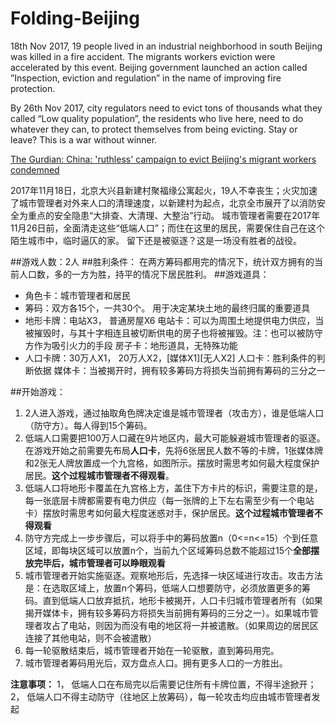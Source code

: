 # Folding-Beijing

18th Nov 2017, 19 people lived in an industrial neighborhood in south Beijing was killed in a fire accident. The migrants workers eviction were accelerated by this event. Beijing government launched an action called ”Inspection, eviction and regulation” in the name of improving fire protection. 

By 26th Nov 2017, city regulators need to evict tons of thousands what they called “Low quality population”, the residents who live here, need to do whatever they can, to protect themselves from being evicting. 
Stay or leave? This is a war without winner. 

[The Gurdian: China: 'ruthless' campaign to evict Beijing's migrant workers condemned](https://www.theguardian.com/world/2017/nov/27/china-ruthless-campaign-evict-beijings-migrant-workers-condemned)

2017年11月18日，北京大兴县新建村聚福缘公寓起火，19人不幸丧生；火灾加速了城市管理者对外来人口的清理速度，以新建村为起点，北京全市展开了以消防安全为重点的安全隐患“大排查、大清理、大整治”行动。
城市管理者需要在2017年11月26日前，全面清走这些“低端人口”；而住在这里的居民，需要保住自己在这个陌生城市中，临时逼仄的家。
留下还是被驱逐？这是一场没有胜者的战役。

##游戏人数：2人
##胜利条件：
在两方筹码都用完的情况下，统计双方拥有的当前人口数，多的一方为胜，持平的情况下居民胜利。
##游戏道具：
- 角色卡：城市管理者和居民
- 筹码：双方各15个，一共30个。
用于决定某块土地的最终归属的重要道具
- 地形卡牌：电站X3，  普通房屋X6
电站卡：可以为周围土地提供电力供应，当被摧毁时，与其十字相连且被切断供电的房子也将被摧毁。注：也可以被防守方作为吸引火力的手段
房子卡：地形道具，无特殊功能
- 人口卡牌：30万人X1， 20万人X2，[媒体X1][无人X2]
人口卡：胜利条件的判断依据
媒体卡：当被揭开时，拥有较多筹码方将损失当前拥有筹码的三分之一

##开始游戏：
1. 2人进入游戏，通过抽取角色牌决定谁是城市管理者（攻击方），谁是低端人口（防守方）。每人得到15个筹码。
2. 低端人口需要把100万人口藏在9片地区内，最大可能躲避城市管理者的驱逐。在游戏开始之前需要先布局**人口卡**，先将6张居民人数不等的卡牌，1张媒体牌和2张无人牌放置成一个九宫格，如图所示。摆放时需思考如何最大程度保护居民。**这个过程城市管理者不得观看**。
3. 低端人口将地形卡覆盖在九宫格上方，盖住下方卡片的标识，需要注意的是，每一张底层卡牌都需要有电力供应（每一张牌的上下左右需至少有一个电站卡）摆放时需思考如何最大程度迷惑对手，保护居民。**这个过程城市管理者不得观看**
4. 防守方完成上一步步骤后，可以将手中的筹码放置n（0<=n<=15）个到任意区域，即每块区域可以放置n个，当前九个区域筹码总数不能超过15个**全部摆放完毕后，城市管理者可以睁眼观看**
5. 城市管理者开始实施驱逐。观察地形后，先选择一块区域进行攻击。攻击方法是：在选取区域上，放置n个筹码，低端人口想要防守，必须放置更多的筹码。直到低端人口放弃抵抗，地形卡被揭开，人口卡归城市管理者所有（如果揭开媒体卡，拥有较多筹码方将损失当前拥有筹码的三分之一）。如果城市管理者攻占了电站，则因为而没有电的地区将一并被遣散。（如果周边的居民区连接了其他电站，则不会被遣散）
6. 每一轮驱散结束后，城市管理者开始在一轮驱散，直到筹码用完。
7. 城市管理者筹码用光后，双方盘点人口。拥有更多人口的一方胜出。

**注意事项：**
1，	低端人口在布局完以后需要记住所有卡牌位置，不得半途掀开；
2，	低端人口不得主动防守（往地区上放筹码），每一轮攻击均应由城市管理者发起

